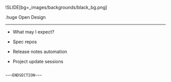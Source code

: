 !SLIDE[bg=_images/backgrounds/black_bg.png]

.huge <span class="teal">Open</span> <span class="white">Design</span>
<hr>

* What may I expect?

* Spec repos
* Release notes automation
* Project update sessions

~~~SECTION:notes~~~

~~~ENDSECTION~~~
